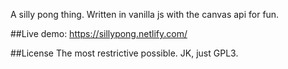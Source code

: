 A silly pong thing. Written in vanilla js with the canvas api for fun. 

##Live demo: 
https://sillypong.netlify.com/

##License
The most restrictive possible. JK, just GPL3.